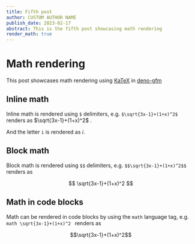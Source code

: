 ```yaml
---
title: Fifth post
author: CUSTOM AUTHOR NAME
publish_date: 2023-02-17
abstract: This is the fifth post showcasing math rendering
render_math: true
---
```


# Math rendering

This post showcases math rendering using [KaTeX](https://katex.org/) in [deno-gfm](https://github.com/denoland/deno-gfm)

## Inline math

Inline math is rendered using `$` delimiters, e.g. `$\sqrt{3x-1}+(1+x)^2$` renders as $\sqrt{3x-1}+(1+x)^2$ .

And the letter `i` is rendered as $i$.

## Block math

Block math is rendered using `$$` delimiters, e.g. `$$\sqrt{3x-1}+(1+x)^2$$` renders as 

$$ \sqrt{3x-1}+(1+x)^2 $$

## Math in code blocks

Math can be rendered in code blocks by using the `math` language tag, e.g. ```math \sqrt{3x-1}+(1+x)^2 ``` renders as

```math
\sqrt{3x-1}+(1+x)^2
```

<!-- $i$ -->